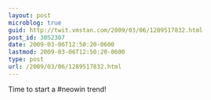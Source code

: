 ```yaml
---
layout: post
microblog: true
guid: http://twit.vmstan.com/2009/03/06/1289517832.html
post_id: 3052307
date: 2009-03-06T12:50:20-0600
lastmod: 2009-03-06T12:50:20-0600
type: post
url: /2009/03/06/1289517832.html
---
```

Time to start a #neowin trend!
